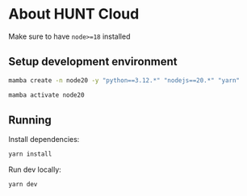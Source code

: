 # About HUNT Cloud

Make sure to have `node>=18` installed

## Setup development environment

```bash
mamba create -n node20 -y "python==3.12.*" "nodejs==20.*" "yarn"

mamba activate node20
```

## Running

Install dependencies:

```bash
yarn install
```

Run dev locally:

```bash
yarn dev
```
